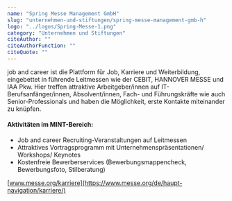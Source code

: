 ```yaml
---
name: "Spring Messe Management GmbH"
slug: "unternehmen-und-stiftungen/spring-messe-management-gmb-h"
logo: "../logos/Spring-Messe-1.png"
category: "Unternehmen und Stiftungen"
citeAuthor: ""
citeAuthorFunction: ""
citeQuote: ""
---
```


job and career ist die Plattform für Job, Karriere und Weiterbildung, eingebettet in führende Leitmessen wie der CEBIT, HANNOVER MESSE und IAA Pkw. Hier treffen attraktive Arbeitgeber/innen auf IT-Berufsanfänger/innen, Absolvent/innen, Fach- und Führungskräfte wie auch Senior-Professionals und haben die Möglichkeit, erste Kontakte miteinander zu knüpfen.

#### Aktivitäten im MINT-Bereich:

- Job and career Recruiting-Veranstaltungen auf Leitmessen
- Attraktives Vortragsprogramm mit Unternehmenspräsentationen/ Workshops/ Keynotes
- Kostenfreie Bewerberservices (Bewerbungsmappencheck, Bewerbungsfoto, Stilberatung)

[www.messe.org/karriere](https://www.messe.org/de/haupt-navigation/karriere/)
